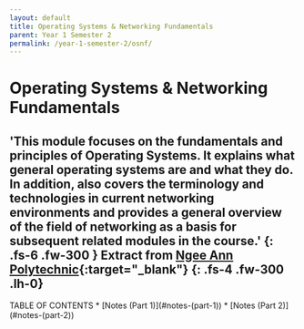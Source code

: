 ```yaml
---
layout: default
title: Operating Systems & Networking Fundamentals
parent: Year 1 Semester 2
permalink: /year-1-semester-2/osnf/
---
```

# Operating Systems & Networking Fundamentals

'This module focuses on the fundamentals and principles of Operating Systems. It explains what general operating systems are and what they do. In addition, also covers the terminology and technologies in current networking environments and provides a general overview of the field of networking as a basis for subsequent related modules in the course.'
{: .fs-6 .fw-300 }
Extract from [Ngee Ann Polytechnic](https://www.np.edu.sg/ict/Pages/it-syllabus.aspx){:target="_blank"}
{: .fs-4 .fw-300 .lh-0}
---

<link rel="stylesheet" type="text/css" media="all" href="../../css.css" />
TABLE OF CONTENTS
* [Notes (Part 1)](#notes-(part-1))
* [Notes (Part 2)](#notes-(part-2))